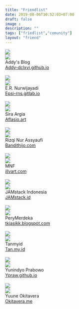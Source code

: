 ```yaml
---
title: "Friendlist"
date: 2019-08-06T10:52:03+07:00
draft: false
image :
description: ""
tags: ["friedlist","comunity"]
layout: "friend"
---
```

<div class="masonry-friendlist">

<div class="masonry-item">
<img src="/img/friend/addy.webp">
<div class="media mbuh">
  <div class="media-left">
<img src="https://avatars2.githubusercontent.com/u/7688126" class="gambar-teman">
  </div>

   <span class="masonry-title">
    Addy's Blog
   </span>
    <br/>
   <a href="https://addy-dclxvi.github.io">Addy-dclxvi.github.io</a>
   <br>
   <br/>
   <i class="fab fa-github is-size-5"></i>
   <i class="fab fa-twitter is-size-5"></i>
   <i class="fab fa-telegram is-size-5"></i>
   <i class="fab fa-facebook is-size-5"></i>
  </div>
  </div>
    
<div class="masonry-item">
   <img src="/img/friend/epsi.png">
   <div class="media mbuh">
   <div class="media-left">
   <img src="https://avatars1.githubusercontent.com/u/52365" class="gambar-teman">
   </div>
   
   <span class="masonry-title">
   E.R. Nurwijayadi
   </span>
   <br/>
   <a href="https://epsi-rns.gitlab.io">Epsi-rns.gitlab.io</a>
    <br>
    <br/>
   <i class="fab fa-github is-size-5"></i>
   <i class="fab fa-twitter is-size-5"></i>
   <i class="fab fa-telegram is-size-5"></i>
   <i class="fab fa-facebook is-size-5"></i>
   
   </div>
   </div>
    
    
<div class="masonry-item">
   <img src="/img/friend/aflasio.png">
   <div class="media mbuh">
   <div class="media-left">
   <img src="https://avatars2.githubusercontent.com/u/45110036" class="gambar-teman">
   </div>
   
   <span class="masonry-title">
   Sira Argia
   </span>
   <br/>
   <a href="https://Aflasio.art">Aflasio.art</a>
   <br>
   <br/>
   <i class="fab fa-github is-size-5"></i>
   <i class="fab fa-twitter is-size-5"></i>
   <i class="fab fa-telegram is-size-5"></i>
   <i class="fab fa-facebook is-size-5"></i>
   </div>
   </div>
    
    
<div class="masonry-item">
   <img src="/img/friend/bandithijo.webp">
   <div class="media mbuh">
   <div class="media-left">
   <img src="https://avatars2.githubusercontent.com/u/3227736" class="gambar-teman">
   </div>

   <span class="masonry-title">
   Rizqi Nur Assyaufi
   </span>
   <br/>
   <a href="https://bandithijo.com">Bandithijo.com</a>
   <br> 
   <br/>
   <i class="fab fa-github is-size-5"></i>
   <i class="fab fa-twitter is-size-5"></i>
   <i class="fab fa-telegram is-size-5"></i>   
   </div>
   </div>

    
<div class="masonry-item">
   <img src="/img/friend/illvart.png">
   <div class="media mbuh">
   <div class="media-left">
   <img src="https://avatars0.githubusercontent.com/u/24722231" class="gambar-teman">
   </div>

   <span class="masonry-title">
   MNF
   </span>
   <br/>
   <a href="https://illvart.com">illvart.com</a>
   <br>
   <br/>
   <i class="fab fa-github is-size-5"></i>
   <i class="fab fa-twitter is-size-5"></i>
   <i class="fab fa-telegram is-size-5"></i>
   <i class="fab fa-facebook is-size-5"></i>
   </div>
   </div>
    
<div class="masonry-item">
<img src="/img/friend/jamstack.webp">
 <div class="media mbuh">
<div class="media-left">
<img src="https://avatars1.githubusercontent.com/u/49210332" class="gambar-teman">
</div>

<span class="masonry-title">
JAMstack Indonesia
</span>
<br/>
<a href="https://jamstack.id">JAMstack.id</a>
   <br/>
   <br/>
   <i class="fab fa-github is-size-5"></i>
   <i class="fab fa-twitter is-size-5"></i>
   <i class="fab fa-telegram is-size-5"></i>
   <i class="fab fa-facebook is-size-5"></i>
   </div>
   </div>

<div class="masonry-item">
    <img src="/img/friend/tkjasik.png">
    <div class="media mbuh">
    <div class="media-left">
    <img src="https://avatars1.githubusercontent.com/u/47948861" class="gambar-teman">
    </div>

   <span class="masonry-title">
    PeryMerdeka      
    </span>
    <br/>
    <a href="https://tkjasikk.blogspot.com">tkjasikk.blogspot.com</a>     
    <br>
    <br/>
    <i class="fab fa-github is-size-5"></i>
    <i class="fab fa-twitter is-size-5"></i>
    <i class="fab fa-telegram is-size-5"></i>
    <i class="fab fa-facebook is-size-5"></i>
    </div>
    </div>

<div class="masonry-item">
<img src="/img/friend/tan.png">
<div class="media mbuh">
<div class="media-left">
<img src="https://avatars3.githubusercontent.com/u/47093017" class="gambar-teman">
</div>

<span class="masonry-title">
Tanmyid
</span>
<br/>
<a href="https://tan.my.id">Tan.my.id</a>
<br/>
<br/>
<i class="fab fa-github is-size-5"></i>
<i class="fab fa-twitter is-size-5"></i>
<i class="fab fa-telegram is-size-5"></i>
<i class="fab fa-facebook is-size-5"></i>
</div>
</div>

<div class="masonry-item">
   <img src="/img/friend/ypraw.webp">
   <div class="media mbuh">
   <div class="media-left">
   <img src="https://avatars2.githubusercontent.com/u/16682706" class="gambar-teman">
   </div>

   <div class="has-text-centered">
   <span class="masonry-title">
   Yunindyo Prabowo
   </span>
   <br/>
   <a href="https://Ypraw.github.io">Ypraw.github.io</a>
   <br>
   <br/>
   <i class="fab fa-github is-size-5"></i>
   <i class="fab fa-twitter is-size-5"></i>
   <i class="fab fa-telegram is-size-5"></i>
   <i class="fab fa-facebook is-size-5"></i>    </div>
   </div>
    </div>
    
    
<div class="masonry-item">
    <img src="/img/friend/yuune.webp">
    <div class="media mbuh">
    <div class="media-left">
    <img src="https://avatars2.githubusercontent.com/u/9277632" class="gambar-teman">
    </div>

   <span class="masonry-title">
    Yuune Okitavera
    </span>
    <br/>
    <a href="https://okitavera.me">Okitavera.me</a>
    <br>
    <br/>
    <i class="fab fa-github is-size-5"></i>
    <i class="fab fa-twitter is-size-5"></i>
    <i class="fab fa-telegram is-size-5"></i>
    <i class="fab fa-facebook is-size-5"></i>
    </div>
    </div>
</div>